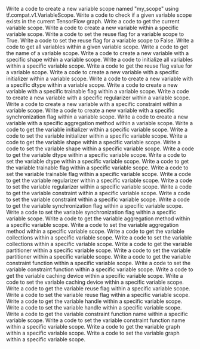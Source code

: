 Write a code to create a new variable scope named "my_scope" using tf.compat.v1.VariableScope.
Write a code to check if a given variable scope exists in the current TensorFlow graph.
Write a code to get the current variable scope.
Write a code to create a new variable within a specific variable scope.
Write a code to set the reuse flag for a variable scope to True.
Write a code to set the reuse flag for a variable scope to False.
Write a code to get all variables within a given variable scope.
Write a code to get the name of a variable scope.
Write a code to create a new variable with a specific shape within a variable scope.
Write a code to initialize all variables within a specific variable scope.
Write a code to get the reuse flag value for a variable scope.
Write a code to create a new variable with a specific initializer within a variable scope.
Write a code to create a new variable with a specific dtype within a variable scope.
Write a code to create a new variable with a specific trainable flag within a variable scope.
Write a code to create a new variable with a specific regularizer within a variable scope.
Write a code to create a new variable with a specific constraint within a variable scope.
Write a code to create a new variable with a specific synchronization flag within a variable scope.
Write a code to create a new variable with a specific aggregation method within a variable scope.
Write a code to get the variable initializer within a specific variable scope.
Write a code to set the variable initializer within a specific variable scope.
Write a code to get the variable shape within a specific variable scope.
Write a code to set the variable shape within a specific variable scope.
Write a code to get the variable dtype within a specific variable scope.
Write a code to set the variable dtype within a specific variable scope.
Write a code to get the variable trainable flag within a specific variable scope.
Write a code to set the variable trainable flag within a specific variable scope.
Write a code to get the variable regularizer within a specific variable scope.
Write a code to set the variable regularizer within a specific variable scope.
Write a code to get the variable constraint within a specific variable scope.
Write a code to set the variable constraint within a specific variable scope.
Write a code to get the variable synchronization flag within a specific variable scope.
Write a code to set the variable synchronization flag within a specific variable scope.
Write a code to get the variable aggregation method within a specific variable scope.
Write a code to set the variable aggregation method within a specific variable scope.
Write a code to get the variable collections within a specific variable scope.
Write a code to set the variable collections within a specific variable scope.
Write a code to get the variable partitioner within a specific variable scope.
Write a code to set the variable partitioner within a specific variable scope.
Write a code to get the variable constraint function within a specific variable scope.
Write a code to set the variable constraint function within a specific variable scope.
Write a code to get the variable caching device within a specific variable scope.
Write a code to set the variable caching device within a specific variable scope.
Write a code to get the variable reuse flag within a specific variable scope.
Write a code to set the variable reuse flag within a specific variable scope.
Write a code to get the variable handle within a specific variable scope.
Write a code to set the variable handle within a specific variable scope.
Write a code to get the variable constraint function name within a specific variable scope.
Write a code to set the variable constraint function name within a specific variable scope.
Write a code to get the variable graph within a specific variable scope.
Write a code to set the variable graph within a specific variable scope.